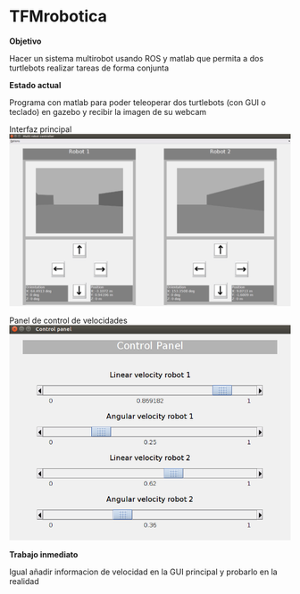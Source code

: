 # TFMrobotica

**Objetivo**

Hacer un sistema multirobot usando ROS y matlab que permita a dos turtlebots realizar tareas de forma conjunta

**Estado actual**

Programa con matlab para poder teleoperar dos turtlebots (con GUI o teclado) en gazebo y recibir la imagen de su webcam

Interfaz principal
![alt text](https://github.com/err8029/TFMrobotica/blob/master/GUI_main.png)

Panel de control de velocidades
![alt text](https://github.com/err8029/TFMrobotica/blob/master/GUI_control.png)

**Trabajo inmediato**

Igual añadir informacion de velocidad en la GUI principal y probarlo en la realidad
